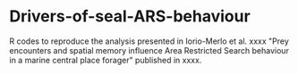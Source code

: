 # Drivers-of-seal-ARS-behaviour
R codes to reproduce the analysis presented in Iorio-Merlo et al. xxxx "Prey encounters and spatial memory influence Area Restricted Search behaviour in a marine central place forager" published in xxxx.


